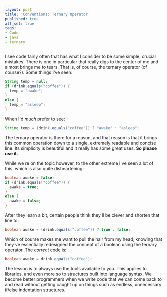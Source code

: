 ```yaml
---
layout: post
title: 'Conventions: Ternary Operator'
published: true
all_set: true
tags:
- Code
- java
- ternary
---
```


I see code fairly often that has what I consider to be some simple, crucial
mistakes. There is one in particular that really digs to the center of me and
almost brings me to tears. That is, of course, the ternary operator (of
course?). Some things I've seen:

``` java
String temp = null;
if (drink.equals("coffee")) {
  temp = "awake";
}
else {
  temp = "asleep";
}
```

When I'd _much_ prefer to see:

``` java
String temp = (drink.equals("coffee")) ? "awake" : "asleep";
```

The ternary operator is there for a reason, and that reason is that it brings
this common operation down to a single, extremely readable and concise line. Its
simplicity is beautiful and it really has some great uses. __So please use it.__

While we re on the topic however, to the other extreme  I ve seen a lot of this,
which is also quite disheartening:

``` java
boolean awake = false;
if (drink.equals("coffee")) {
  awake = true;
}
else {
  awake = false;
}
```

After they learn a bit, certain people think they ll be clever and shorten that line to:

``` java
boolean awake = (drink.equals("coffee")) ? true : false;
```

Which of course makes me want to pull the hair from my head, knowing that they
ve essentially redesigned the concept of a boolean using the ternary operator.
The _correct_ code is:

``` java
boolean awake = drink.equals("coffee");
```

The lesson is to always use the tools available to you. This applies to
libraries, and even more so to structures built into language syntax. We become
better programmers when we write code that we can come back to and read without
getting caught up on things such as endless, unnecessary if/else indentation
structures.
